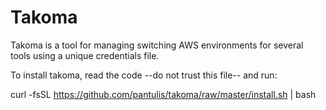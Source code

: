 # Takoma

Takoma is a tool for managing switching AWS environments for several tools using
a unique credentials file.

To install takoma, read the code --do not trust this file-- and run:

   curl -fsSL https://github.com/pantulis/takoma/raw/master/install.sh | bash
   

